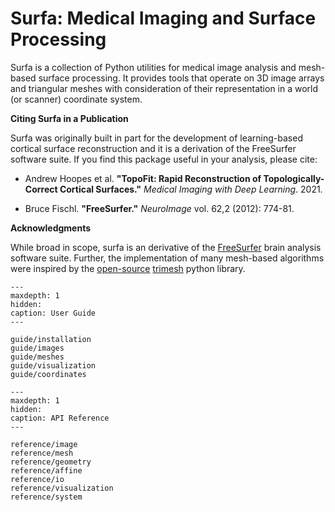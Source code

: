 Surfa: Medical Imaging and Surface Processing
=============================================

Surfa is a collection of Python utilities for medical image analysis and mesh-based surface processing. It provides tools that operate on 3D image arrays and triangular meshes with consideration of their representation in a world (or scanner) coordinate system.

**Citing Surfa in a Publication**

Surfa was originally built in part for the development of learning-based cortical surface reconstruction and it is a derivation of the FreeSurfer software suite. If you find this package useful in your analysis, please cite:

- Andrew Hoopes et al. **"TopoFit: Rapid Reconstruction of Topologically-Correct Cortical Surfaces."** *Medical Imaging with Deep Learning*. 2021.

- Bruce Fischl. **"FreeSurfer."** *NeuroImage* vol. 62,2 (2012): 774-81.

**Acknowledgments**

While broad in scope, surfa is an derivative of the [FreeSurfer](https://surfer.nmr.mgh.harvard.edu) brain analysis software suite. Further, the implementation of many mesh-based algorithms were inspired by the [open-source](https://github.com/mikedh/trimesh/blob/main/LICENSE.md) [trimesh](https://github.com/mikedh/trimesh) python library.


```{toctree}
---
maxdepth: 1
hidden:
caption: User Guide
---

guide/installation
guide/images
guide/meshes
guide/visualization
guide/coordinates
```

```{toctree}
---
maxdepth: 1
hidden:
caption: API Reference
---

reference/image
reference/mesh
reference/geometry
reference/affine
reference/io
reference/visualization
reference/system
```
